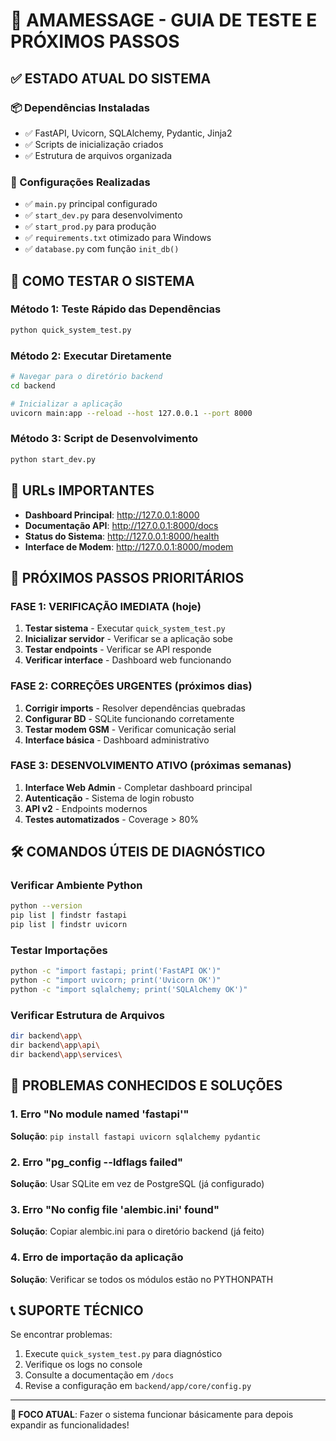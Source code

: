 # 🚀 AMAMESSAGE - GUIA DE TESTE E PRÓXIMOS PASSOS

## ✅ ESTADO ATUAL DO SISTEMA

### 📦 Dependências Instaladas
- ✅ FastAPI, Uvicorn, SQLAlchemy, Pydantic, Jinja2
- ✅ Scripts de inicialização criados
- ✅ Estrutura de arquivos organizada

### 🔧 Configurações Realizadas
- ✅ `main.py` principal configurado
- ✅ `start_dev.py` para desenvolvimento
- ✅ `start_prod.py` para produção
- ✅ `requirements.txt` otimizado para Windows
- ✅ `database.py` com função `init_db()`

## 🧪 COMO TESTAR O SISTEMA

### Método 1: Teste Rápido das Dependências
```bash
python quick_system_test.py
```

### Método 2: Executar Diretamente
```bash
# Navegar para o diretório backend
cd backend

# Inicializar a aplicação
uvicorn main:app --reload --host 127.0.0.1 --port 8000
```

### Método 3: Script de Desenvolvimento
```bash
python start_dev.py
```

## 📍 URLs IMPORTANTES
- **Dashboard Principal**: http://127.0.0.1:8000
- **Documentação API**: http://127.0.0.1:8000/docs
- **Status do Sistema**: http://127.0.0.1:8000/health
- **Interface de Modem**: http://127.0.0.1:8000/modem

## 🎯 PRÓXIMOS PASSOS PRIORITÁRIOS

### FASE 1: VERIFICAÇÃO IMEDIATA (hoje)
1. **Testar sistema** - Executar `quick_system_test.py`
2. **Inicializar servidor** - Verificar se a aplicação sobe
3. **Testar endpoints** - Verificar se API responde
4. **Verificar interface** - Dashboard web funcionando

### FASE 2: CORREÇÕES URGENTES (próximos dias)
1. **Corrigir imports** - Resolver dependências quebradas
2. **Configurar BD** - SQLite funcionando corretamente
3. **Testar modem GSM** - Verificar comunicação serial
4. **Interface básica** - Dashboard administrativo

### FASE 3: DESENVOLVIMENTO ATIVO (próximas semanas)
1. **Interface Web Admin** - Completar dashboard principal
2. **Autenticação** - Sistema de login robusto
3. **API v2** - Endpoints modernos
4. **Testes automatizados** - Coverage > 80%

## 🛠️ COMANDOS ÚTEIS DE DIAGNÓSTICO

### Verificar Ambiente Python
```bash
python --version
pip list | findstr fastapi
pip list | findstr uvicorn
```

### Testar Importações
```bash
python -c "import fastapi; print('FastAPI OK')"
python -c "import uvicorn; print('Uvicorn OK')"
python -c "import sqlalchemy; print('SQLAlchemy OK')"
```

### Verificar Estrutura de Arquivos
```bash
dir backend\app\
dir backend\app\api\
dir backend\app\services\
```

## 🚨 PROBLEMAS CONHECIDOS E SOLUÇÕES

### 1. Erro "No module named 'fastapi'"
**Solução**: `pip install fastapi uvicorn sqlalchemy pydantic`

### 2. Erro "pg_config --ldflags failed"
**Solução**: Usar SQLite em vez de PostgreSQL (já configurado)

### 3. Erro "No config file 'alembic.ini' found"
**Solução**: Copiar alembic.ini para o diretório backend (já feito)

### 4. Erro de importação da aplicação
**Solução**: Verificar se todos os módulos estão no PYTHONPATH

## 📞 SUPORTE TÉCNICO

Se encontrar problemas:
1. Execute `quick_system_test.py` para diagnóstico
2. Verifique os logs no console
3. Consulte a documentação em `/docs`
4. Revise a configuração em `backend/app/core/config.py`

---

**🎯 FOCO ATUAL**: Fazer o sistema funcionar básicamente para depois expandir as funcionalidades!
